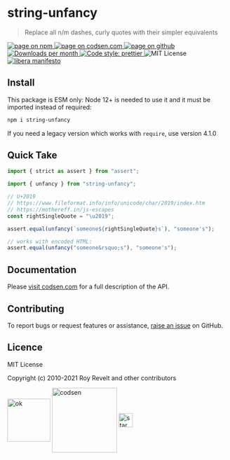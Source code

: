 # string-unfancy

> Replace all n/m dashes, curly quotes with their simpler equivalents

<div class="package-badges">
  <a href="https://www.npmjs.com/package/string-unfancy" rel="nofollow noreferrer noopener">
    <img src="https://img.shields.io/badge/-npm-blue?style=flat-square" alt="page on npm">
  </a>
  <a href="https://codsen.com/os/string-unfancy" rel="nofollow noreferrer noopener">
    <img src="https://img.shields.io/badge/-codsen-blue?style=flat-square" alt="page on codsen.com">
  </a>
  <a href="https://github.com/codsen/codsen/tree/main/packages/string-unfancy" rel="nofollow noreferrer noopener">
    <img src="https://img.shields.io/badge/-github-blue?style=flat-square" alt="page on github">
  </a>
  <a href="https://npmcharts.com/compare/string-unfancy?interval=30" rel="nofollow noreferrer noopener" target="_blank">
    <img src="https://img.shields.io/npm/dm/string-unfancy.svg?style=flat-square" alt="Downloads per month">
  </a>
  <a href="https://prettier.io" rel="nofollow noreferrer noopener" target="_blank">
    <img src="https://img.shields.io/badge/code_style-prettier-brightgreen.svg?style=flat-square" alt="Code style: prettier">
  </a>
  <img src="https://img.shields.io/badge/licence-MIT-brightgreen.svg?style=flat-square" alt="MIT License">
  <a href="https://liberamanifesto.com" rel="nofollow noreferrer noopener" target="_blank">
    <img src="https://img.shields.io/badge/libera-manifesto-lightgrey.svg?style=flat-square" alt="libera manifesto">
  </a>
</div>

## Install

This package is ESM only: Node 12+ is needed to use it and it must be imported instead of required:

```bash
npm i string-unfancy
```

If you need a legacy version which works with `require`, use version 4.1.0

## Quick Take

```js
import { strict as assert } from "assert";

import { unfancy } from "string-unfancy";

// U+2019
// https://www.fileformat.info/info/unicode/char/2019/index.htm
// https://mothereff.in/js-escapes
const rightSingleQuote = "\u2019";

assert.equal(unfancy(`someone${rightSingleQuote}s`), "someone's");

// works with encoded HTML:
assert.equal(unfancy("someone&rsquo;s"), "someone's");
```

## Documentation

Please [visit codsen.com](https://codsen.com/os/string-unfancy/) for a full description of the API.

## Contributing

To report bugs or request features or assistance, [raise an issue](https://github.com/codsen/codsen/issues/new/choose) on GitHub.

## Licence

MIT License

Copyright (c) 2010-2021 Roy Revelt and other contributors


<img src="https://codsen.com/images/png-codsen-ok.png" width="98" alt="ok" align="center"> <img src="https://codsen.com/images/png-codsen-1.png" width="148" alt="codsen" align="center"> <img src="https://codsen.com/images/png-codsen-star-small.png" width="32" alt="star" align="center">

